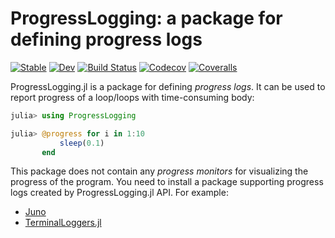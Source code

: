 # ProgressLogging: a package for defining progress logs

[![Stable](https://img.shields.io/badge/docs-stable-blue.svg)](https://julialogging.github.io/ProgressLogging.jl/stable)
[![Dev](https://img.shields.io/badge/docs-dev-blue.svg)](https://julialogging.github.io/ProgressLogging.jl/dev)
[![Build Status](https://travis-ci.com/JunoLab/ProgressLogging.jl.svg?branch=master)](https://travis-ci.com/JunoLab/ProgressLogging.jl)
[![Codecov](https://codecov.io/gh/JunoLab/ProgressLogging.jl/branch/master/graph/badge.svg)](https://codecov.io/gh/JunoLab/ProgressLogging.jl)
[![Coveralls](https://coveralls.io/repos/github/JunoLab/ProgressLogging.jl/badge.svg?branch=master)](https://coveralls.io/github/JunoLab/ProgressLogging.jl?branch=master)

ProgressLogging.jl is a package for defining _progress logs_.  It can
be used to report progress of a loop/loops with time-consuming body:

```julia
julia> using ProgressLogging

julia> @progress for i in 1:10
           sleep(0.1)
       end
```

This package does not contain any _progress monitors_ for visualizing
the progress of the program.  You need to install a package supporting
progress logs created by ProgressLogging.jl API.  For example:

* [Juno](https://junolab.org/)
* [TerminalLoggers.jl](https://github.com/c42f/TerminalLoggers.jl)

